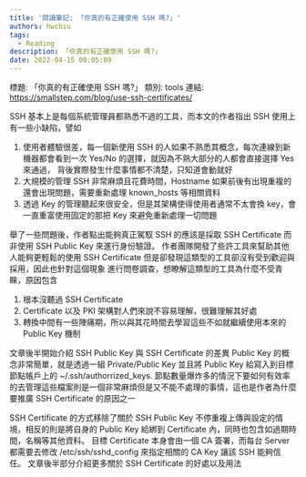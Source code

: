 ```yaml
---
title: '閱讀筆記: 「你真的有正確使用 SSH 嗎?」'
authors: hwchiu
tags:
  - Reading
description: 「你真的有正確使用 SSH 嗎?」
date: 2022-04-15 00:05:09
---
```


標題: 「你真的有正確使用 SSH 嗎?」
類別: tools
連結: https://smallstep.com/blog/use-ssh-certificates/

SSH 基本上是每個系統管理員都熟悉不過的工具，而本文的作者指出 SSH 使用上有一些小缺陷，譬如
1. 使用者體驗很差，每一個新使用 SSH 的人如果不熟悉其概念，每次連線到新機器都會看到一次 Yes/No 的選擇，就因為不熟大部分的人都會直接選擇 Yes 來通過，
背後實際發生什麼事情都不清楚，只知道會動就好
2. 大規模的管理 SSH 非常麻煩且花費時間，Hostname 如果前後有出現重複的還會出現問題，需要重新處理 known_hosts 等相關資料
3. 透過 Key 的管理聽起來很安全，但是其架構使得使用者通常不太會換 key，會一直重富使用固定的那把 Key 來避免重新處理一切問題

舉了一些問題後，作者點出能夠真正駕馭 SSH 的應該是採取 SSH Certificate 而非使用 SSH Public Key 來進行身份驗證。
作者團隊開發了些許工具來幫助其他人能夠更輕鬆的使用 SSH Certificate 但是卻發現這類型的工具卻沒有受到歡迎與採用，因此也針對這個現象
進行問卷調查，想瞭解這類型的工具為什麼不受青睞，原因包含
1. 根本沒聽過 SSH Certificate
2. Certificate 以及 PKI 架構對人們來說不容易理解，很難理解其好處
3. 轉換中間有一些陣痛期，所以與其花時間去學習這些不如就繼續使用本來的 Public Key 機制

文章後半開始介紹 SSH Public Key 與 SSH Certificate 的差異
Public Key 的概念非常簡單，就是透過一組 Private/Public Key 並且將 Public Key 給寫入到目標節點帳戶上的 ~/.ssh/authorrized_keys.
節點數量爆炸多的情況下要如何有效率的去管理這些檔案則是一個非常麻煩但是又不能不處理的事情，這也是作者為什麼要推廣 SSH Certificate 的原因之一

SSH Certificate 的方式移除了關於 SSH Public Key 不停重複上傳與設定的情境，相反的則是將自身的 Public Key 給綁到 Certificate 內，同時也包含如過期時間，名稱等其他資料。
目標 Certificate 本身會由一個 CA 簽署，而每台 Server 都需要去修改 /etc/ssh/sshd_config 來指定相關的 CA Key 讓該 SSH 能夠信任。
文章後半部分介紹更多關於 SSH Certificate 的好處以及用法

